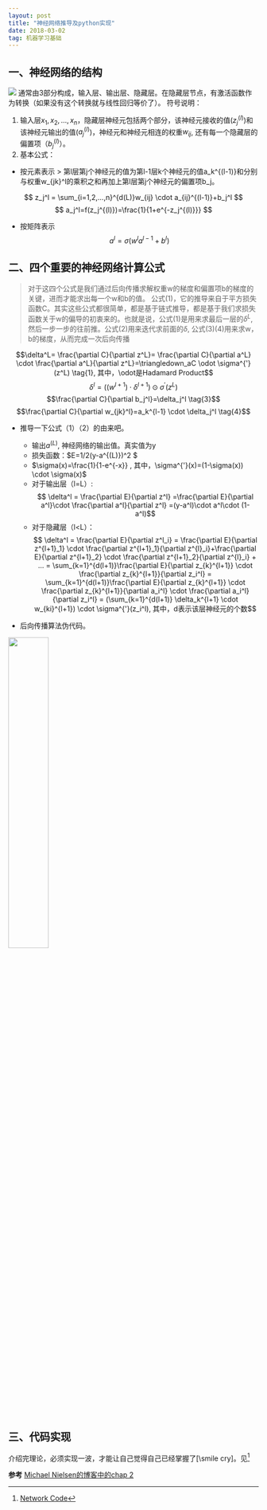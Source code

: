 ```yaml
---
layout: post
title: "神经网络推导及python实现"
date: 2018-03-02   
tag: 机器学习基础
---
```


## 一、神经网络的结构
![](https://ws3.sinaimg.cn/large/0069RVTdly1fupatt9gwmj30q80irn05.jpg)
通常由3部分构成，输入层、输出层、隐藏层。在隐藏层节点，有激活函数作为转换（如果没有这个转换就与线性回归等价了）。
符号说明：
1. 输入层$x_1,x_2,...,x_n$，隐藏层神经元包括两个部分，该神经元接收的值($z_j^{(l)}$)和该神经元输出的值($a_j^{(l)}$)，神经元和神经元相连的权重$w_{ij}$, 还有每一个隐藏层的偏置项（$b_j^{(l)}$）。
2. 基本公式：
* 按元素表示
        > 第l层第j个神经元的值为第l-1层k个神经元的值a_k^{(l-1)}和分别与权重w_{jk}^l的乘积之和再加上第l层第j个神经元的偏置项b_j。

$$ z_j^l = \sum_{i=1,2,...,n}^{d(L)}w_{ij} \cdot a_{ij}^{(l-1)}+b_j^l $$
$$ a_j^l=f(z_j^{(l)})=\frac{1}{1+e^{-z_j^{(l)}}} $$
* 按矩阵表示
        $$a^l=\sigma(w^la^{l-1}+b^l)$$
## 二、四个重要的神经网络计算公式
> 对于这四个公式是我们通过后向传播求解权重w的梯度和偏置项b的梯度的关键，进而才能求出每一个w和b的值。
公式(1)，它的推导来自于平方损失函数C。其实这些公式都很简单，都是基于链式推导，都是基于我们求损失函数关于w的偏导的初衷来的。也就是说，公式(1)是用来求最后一层的$\delta^L$,然后一步一步的往前推。公式(2)用来迭代求前面的$\delta$, 公式(3)(4)用来求w，b的梯度，从而完成一次后向传播

$$\delta^L= \frac{\partial C}{\partial z^L}= \frac{\partial C}{\partial a^L} \cdot  \frac{\partial a^L}{\partial z^L}=\triangledown_aC \odot \sigma^{'}(z^L)  \tag{1}, 其中，\odot是Hadamard Product$$
$$\delta^l=((w^{l+1})\cdot \delta^{l+1})\odot \sigma^{'}(z^L) \tag{2}$$
$$\frac{\partial C}{\partial b_j^l}=\delta_j^l \tag{3}$$
$$\frac{\partial C}{\partial w_{jk}^l}=a_k^{l-1} \cdot \delta_j^l \tag{4}$$

- 推导一下公式（1）（2）的由来吧。
    - 输出$a^{(L)}$, 神经网络的输出值。真实值为y
    - 损失函数：$E=1/2(y-a^{(L)})^2 $
    - $\sigma(x)=\frac{1}{1-e^{-x}} , 其中，\sigma^{'}(x)=(1-\sigma(x)) \cdot \sigma(x)$
    - 对于输出层（l=L）: $$ \delta^l = \frac{\partial E}{\partial z^l}
    =\frac{\partial E}{\partial a^l}\cdot \frac{\partial a^l}{\partial z^l}
    =(y-a^l)\cdot a^l\cdot (1-a^l)$$
    - 对于隐藏层（l<L）：$$ \delta^l = \frac{\partial E}{\partial z^l_i}
    = \frac{\partial E}{\partial z^{l+1}_1} \cdot \frac{\partial z^{l+1}_1}{\partial z^{l}_i}+\frac{\partial E}{\partial z^{l+1}_2} \cdot \frac{\partial z^{l+1}_2}{\partial z^{l}_i} + ... 
    = \sum_{k=1}^{d(l+1)}\frac{\partial E}{\partial z_{k}^{l+1}} \cdot \frac{\partial z_{k}^{l+1}}{\partial z_i^l} 
    = \sum_{k=1}^{d(l+1)}\frac{\partial E}{\partial z_{k}^{l+1}} \cdot \frac{\partial z_{k}^{l+1}}{\partial a_i^l} \cdot \frac{\partial a_i^l}{\partial z_i^l} 
    = (\sum_{k=1}^{d(l+1)} \delta_k^{l+1} \cdot w_{ki}^{l+1}) \cdot \sigma^{'}(z_i^l), 其中，d表示该层神经元的个数$$

- 后向传播算法伪代码。
<img src="https://ws4.sinaimg.cn/large/0069RVTdly1fupi6yooa5j30xq0nagph.jpg" width="40%" height="40%" />

## 三、代码实现
介绍完理论，必须实现一波，才能让自己觉得自己已经掌握了[\smile cry]。见[^2]

**参考**
[Michael Nielsen的博客中的chap 2](http://neuralnetworksanddeeplearning.com/chap2.html)
[^2]: [Network Code](https://github.com/edvardHua/Articles)

    